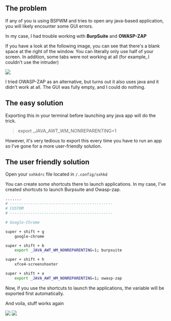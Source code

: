 ## The problem
If any of you is using BSPWM and tries to open any java-based application, you will likely encounter some GUI errors.

In my case, I had trouble working with **BurpSuite** and **OWASP-ZAP**

If you have a look at the following image, you can see that there's a blank space at the right of the window. You can literally only use half of your screen. In addition, some tabs were not working at all (for example,.I couldn't use the intruder)

<img src="https://i.ibb.co/D5w4cWc/Virtual-Box-Kali-VM-21-11-2021-23-38-49.png">

I tried OWASP-ZAP as an alternative, but turns out it also uses java and it didn't work at all. The GUI was fully empty, and I could do nothing.

## The easy solution
Exporting this in your terminal before launching any java app will do the trick.

> export _JAVA_AWT_WM_NONREPARENTING=1

However, it's very tedious to export this every time you have to run an app so I've gone for a more user-friendly solution.

## The user friendly solution
Open your `sxhkdrc` file located in `/.config/sxhkd`

You can create some shortcuts there to launch applications. In my case, I've created shortcuts to launch Burpsuite and Owasp-zap.
```bash
.......
# ---------------------------------------------
# CUSTOM
# ---------------------------------------------

# Google-Chrome

super + shift + g
	google-chrome

super + shift + b
	export _JAVA_AWT_WM_NONREPARENTING=1; burpsuite

super + shift + h
	xfce4-screenshooter

super + shift + o
	export _JAVA_AWT_WM_NONREPARENTING=1; owasp-zap

```

Now, if you use the shortcuts to launch the applications, the variable will be exported first automatically.

And voila, stuff works again


<img src="https://imgur.com/qlq8dUB.png">
<img src="https://imgur.com/fF05LGD.png">

